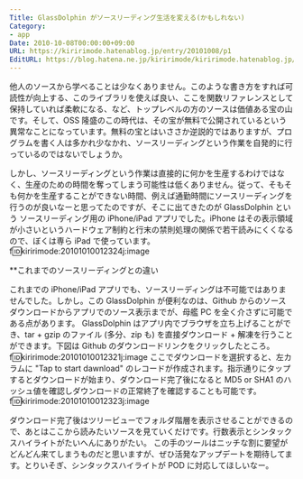 ```yaml
---
Title: GlassDolphin がソースリーディング生活を変える(かもしれない)
Category:
- app
Date: 2010-10-08T00:00:00+09:00
URL: https://kiririmode.hatenablog.jp/entry/20101008/p1
EditURL: https://blog.hatena.ne.jp/kiririmode/kiririmode.hatenablog.jp/atom/entry/8454420450078211521
---
```


他人のソースから学べることは少なくありません。このような書き方をすれば可読性が向上する、このライブラリを使えば良い、ここを関数リファレンスとして保持していれば柔軟になる、など、トップレベルの方のソースは価値ある宝の山です。そして、OSS 隆盛のこの時代は、その宝が無料で公開されているという異常なことになっています。無料の宝とはいささか逆説的ではありますが、プログラムを書く人は多かれ少なかれ、ソースリーディングという作業を自発的に行っているのではないでしょうか。

しかし、ソースリーディングという作業は直接的に何かを生産するわけではなく、生産のための時間を奪ってしまう可能性は低くありません。従って、そもそも何かを生産することができない時間、例えば通勤時間にソースリーディングを行うのが良いなーと思ってたのですが、そこに出てきたのが GlassDolphin という ソースリーディング用の iPhone/iPad アプリでした。iPhone はその表示領域が小さいというハードウェア制約と行末の禁則処理の関係で若干読みにくくなるので、ぼくは専ら iPad で使っています。
f:id:kiririmode:20101010012324j:image

**これまでのソースリーディングとの違い

これまでの iPhone/iPad アプリでも、ソースリーディングは不可能ではありませんでした。しかし。この GlassDolphin が便利なのは、Github からのソースダウンロードからアプリでのソース表示までが、母艦 PC を全く介さずに可能である点があります。
GlassDolphin はアプリ内でブラウザを立ち上げることができ、tar + gzip のファイル (多分、zip も) を直接ダウンロード + 解凍を行うことができます。下図は Github のダウンロードリンクをクリックしたところ。
f:id:kiririmode:20101010012321j:image
ここでダウンロードを選択すると、左カラムに "Tap to start dawnload" のレコードが作成されます。指示通りにタップするとダウンロードが始まり、ダウンロード完了後になると MD5 or SHA1 のハッシュ値を確認しダウンロードの正常終了を確認することも可能です。
f:id:kiririmode:20101010012323j:image

ダウンロード完了後はツリービューでフォルダ階層を表示させることができるので、あとはここから読みたいソースを見ていくだけです。行数表示とシンタックスハイライトがたいへんにありがたい。
この手のツールはニッチな割に要望がどんどん来てしまうものだと思いますが、ぜひ活発なアップデートを期待してます。とりいそぎ、シンタックスハイライトが POD に対応してほしいなー。
